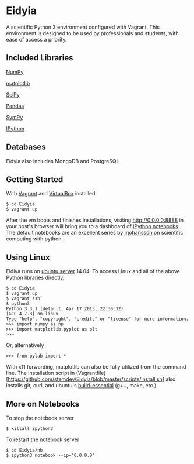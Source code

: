 # Eidyia


A scientific Python 3 environment configured with Vagrant.
This environment is designed to be used by professionals and students, with ease of access a priority.

## Included Libraries

[NumPy](https://github.com/numpy/numpy)

[matplotlib](https://github.com/matplotlib/matplotlib)

[SciPy](https://github.com/scipy/scipy)

[Pandas](https://github.com/pydata/pandas)

[SymPy](https://github.com/sympy/sympy)

[IPython](https://github.com/ipython/ipython)

## Databases
Eidyia also includes MongoDB and PostgreSQL

Getting Started
---------------

With [Vagrant](http://downloads.vagrantup.com/tags/v1.3.5)  and
[VirtualBox](https://www.virtualbox.org/wiki/Downloads) installed:

```shell
$ cd Eidyia
$ vagrant up
```
After the vm boots and finishes installations, visiting http://0.0.0.0:8888 in your host's browser will bring you to a dashboard of
[IPython notebooks](http://ipython.org/notebook.html) .
The default notebooks are an excellent series by
[jrjohansson](https://github.com/jrjohansson/scientific-python-lectures)
on scientific computing with python.
<img src="http://i.imgur.com/fCnTlYu.png" alt="">

Using Linux
-----------

Eidiya runs on [ubuntu server](http://www.ubuntu.com/server) 14.04.
To access Linux and all of the above Python libraries directly,

```shell
$ cd Eidyia
$ vagrant up
$ vagrant ssh
$ python3
Python 3.3.1 (default, Apr 17 2013, 22:30:32) 
[GCC 4.7.3] on linux
Type "help", "copyright", "credits" or "license" for more information.
>>> import numpy as np
>>> import matplotlib.pyplot as plt
>>> 
```
Or, alternatively
```shell
>>> from pylab import *
```
With x11 forwarding, matplotlib can also be fully utilized from the command line.  The installation script in
(Vagrantfile)[https://github.com/stemdev/Eidyia/blob/master/scripts/install.sh]
also installs git, curl, and ubuntu's 
[build-essential](http://packages.ubuntu.com/lucid/build-essential) (g++, make, etc.).

More on Notebooks
----------
To stop the notebook server
```shell
$ killall ipython3
```
To restart the notebook server
```shell
$ cd Eidyia/nb
$ ipython3 notebook --ip='0.0.0.0'
```


